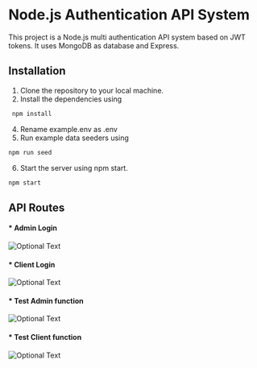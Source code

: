 # Node.js Authentication API System 

This project is a Node.js multi authentication API system based on JWT tokens. It uses MongoDB as database and Express.

## Installation

1. Clone the repository to your local machine.
2. Install the dependencies using 
```bash
 npm install
 ```
4. Rename example.env as .env
5. Run example data seeders using 
```bash
npm run seed
```
6. Start the server using npm start.

```bash
npm start
```

## API Routes

#### * Admin Login
![Optional Text](../master/asset/admin_login.png)

#### * Client Login
![Optional Text](../master/asset/client_Login.png)

#### * Test Admin function
![Optional Text](../master/asset/Admin_test.png)

#### * Test Client function
![Optional Text](../master/asset/client_test.png)

